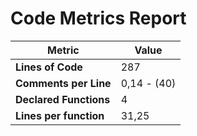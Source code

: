 # Code Metrics Report

| Metric                          | Value       |
|---------------------------------|-------------|
| **Lines of Code**               | 287         |
| **Comments per Line**           | 0,14 - (40) |
| **Declared Functions**          | 4           |
| **Lines per function**          | 31,25       |


